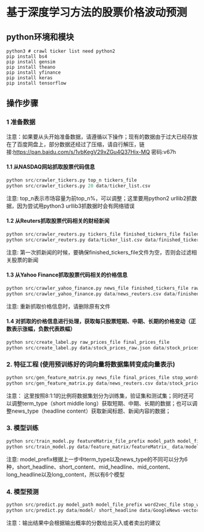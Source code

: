 # 基于深度学习方法的股票价格波动预测

## python环境和模块

`python3 # crawl ticker list need python2`  
`pip install bs4`   
`pip install gensim`  
`pip install theano`  
`pip install yfinance`   
`pip install keras`  
`pip install tensorflow`

## 操作步骤

### 1 准备数据

注意：如果要从头开始准备数据，请遵循以下操作；现有的数据由于过大已经存放在了百度网盘上，部分数据还经过了压缩，请自行解压，链接:https://pan.baidu.com/s/1vbKegV29xZGu4Q37Hix-MQ  密码:v67h

#### 1.1 从NASDAQ网站抓取股票代码信息 

```python
python src/crawler_tickers.py top_n tickers_file
python src/crawler_tickers.py 20 data/ticker_list.csv
```
注意: top_n表示市场容量为前top_n%，可以调整；这里要用python2 urllib2抓数据，因为尝试用python3 urllib3抓数据时会有网络错误

#### 1.2 从Reuters抓取股票代码相关的财经新闻

```python
python src/crawler_reuters.py tickers_file finished_tickers_file failed_tickers_file news_file
python src/crawler_reuters.py data/ticker_list.csv data/finished_tickers.csv data/news_failed_tickers.csv data/news_reuters.csv  
```
注意: 第一次抓新闻的时候，要确保finished_tickers_file文件为空，否则会过滤相关股票的新闻

#### 1.3 从Yahoo Finance抓取股票代码相关的价格信息

```python
python src/crawler_yahoo_finance.py news_file finished_tickers_file raw_prices_file
python src/crawler_yahoo_finance.py data/news_reuters.csv data/finished_tickers.csv data/stock_prices_raw.json
```
注意: 重新抓取价格信息时，请删除原有文件

#### 1.4 对抓取的价格信息进行处理，获取每只股票短期、中期、长期的价格变动（正数表示涨幅，负数代表跌幅）

```python
python src/create_label.py raw_prices_file final_prices_file
python src/create_label.py data/stock_prices_raw.json data/stock_prices_final.json
```

### 2. 特征工程 (使用预训练好的词向量将数据集转变成向量表示)

```python
python src/gen_feature_matrix.py news_file final_prices_file stop_words_file word2vec_file sentense_len output_frefix term_type news_type
python src/gen_feature_matrix.py data/news_reuters.csv data/stock_prices_final.json data/stop_words.txt data/GoogleNews-vectors-negative300.bin 20 data/glove_feature_matrix/featureMatrix_ short headline
```
注意： 这里按照8:1:1的比例将数据集划分为训练集，验证集和测试集；同时还可以调整term_type（short middle long）获取短期、中期、长期的数据；也可以调整news_type（headline content）获取新闻标题、新闻内容的数据；

### 3. 模型训练

```python
python src/train_model.py featureMatrix_file_prefix model_path model_file_prefix
python src/train_model.py data/feature_matrix/featureMatrix_ data/model/ short_headline
```
注意: model_prefix根据上一步中term_type以及news_type的不同可以分为6种，short_headline、short_content、mid_headline、mid_content、long_headline以及long_content，所以有6个模型

### 4. 模型预测

```python
python src/predict.py model_path model_file_prefix word2vec_file stop_words_file sentense_len test_input test_output    
python src/predict.py data/model/ short_headline data/GoogleNews-vectors-negative300.bin data/stop_words.txt 20 data/test_file.txt test_output
```
注意：输出结果中会根据输出概率的分数给出买入或者卖出的建议

